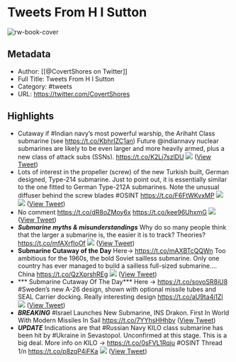 # Tweets From H I Sutton

![rw-book-cover](https://pbs.twimg.com/profile_images/1681257086586585088/BDYhidN1.jpg)

## Metadata
- Author: [[@CovertShores on Twitter]]
- Full Title: Tweets From H I Sutton
- Category: #tweets
- URL: https://twitter.com/CovertShores

## Highlights
- Cutaway if #Indian navy’s most powerful warship, the Arihaht Class submarine (see https://t.co/KbhrIZC1an) 
  Future @indiannavy nuclear submarines are likely to be even larger and more heavily armed, plus a new class of attack subs (SSNs). https://t.co/K2Lj7szlDU
  ![](https://pbs.twimg.com/media/E8gnfy2WUAAdlMz.jpg) ([View Tweet](https://twitter.com/CovertShores/status/1425432714803568641))
- Lots of interest in the propeller (screw) of the new Turkish built, German designed, Type-214 submarine.
  Just to point out, it is essentially similar to the one fitted to German Type-212A submarines. Note the unusual diffuser behind the screw blades #OSINT https://t.co/F6FtWKvxMP
  ![](https://pbs.twimg.com/media/FjmlwXtXEAE-oqu.jpg)
  ![](https://pbs.twimg.com/media/FjmlwXuXEAEanYB.jpg) ([View Tweet](https://twitter.com/CovertShores/status/1601493398048804865))
- No comment https://t.co/dR8oZMoy6x https://t.co/kee96UhxmG
  ![](https://pbs.twimg.com/media/Fk0r9_cXwAU3fPh.jpg) ([View Tweet](https://twitter.com/CovertShores/status/1606988990401646595))
- ***Submarine myths & misunderstandings***
  Why do so many people think that the larger a submarine is, the easier it is to track? 
  Theories? https://t.co/mfAXrfIoOf
  ![](https://pbs.twimg.com/media/Flafn-5XwAEBjSa.jpg) ([View Tweet](https://twitter.com/CovertShores/status/1609649430852169728))
- **Submarine Cutaway of the Day**
  Here-> https://t.co/mAXBTcQQWn
  Too ambitious for the 1960s, the bold Soviet sailless submarine. 
  Only one country has ever managed to build a sailless full-sized submarine…. China https://t.co/QzXprshREg
  ![](https://pbs.twimg.com/media/FlYtK1SXoAEKPVZ.jpg) ([View Tweet](https://twitter.com/CovertShores/status/1609523585416155136))
- *** Submarine Cutaway Of The Day***
  Here -> https://t.co/sovoSR8iU8
  #Sweden’s new A-26 design, shown with optional missile tubes and SEAL Carrier docking. 
  Really interesting design https://t.co/aU9ta4j1Zl
  ![](https://pbs.twimg.com/media/FmWbRA-XkAIOHvt.jpg) ([View Tweet](https://twitter.com/CovertShores/status/1613866763963228160))
- ***BREAKING***
  #Israel Launches New Submarine, INS Drakon. 
  First In World With Modern Missiles In Sail
  https://t.co/7YYhsHHhbv ([View Tweet](https://twitter.com/CovertShores/status/1691194942935207937))
- ***UPDATE***
  Indications are that #Russian Navy KILO class submarine has been hit by #Ukraine in Sevastopol. Unconfirmed at this stage. 
  This is a big deal. 
  More info on KILO -> https://t.co/0sFVL1Rqju
  #OSINT
  Thread 1/n https://t.co/p8zqP4jFKa
  ![](https://pbs.twimg.com/media/F54q0QgWwAAEgPQ.jpg) ([View Tweet](https://twitter.com/CovertShores/status/1701844794094354586))
